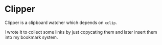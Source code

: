 Clipper
=======

Clipper is a clipboard watcher which depends on ```xclip```.

I wrote it to collect some links by just copycating them and later insert them
into my bookmark system.
